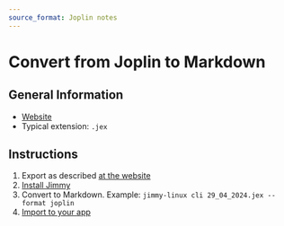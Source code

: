 ```yaml
---
source_format: Joplin notes
---
```


# Convert from Joplin to Markdown

## General Information

- [Website](https://joplinapp.org/)
- Typical extension: `.jex`

## Instructions

1. Export as described [at the website](https://joplinapp.org/help/apps/import_export/#exporting)
2. [Install Jimmy](../index.md#installation)
3. Convert to Markdown. Example: `jimmy-linux cli 29_04_2024.jex --format joplin`
4. [Import to your app](../import_instructions.md)

